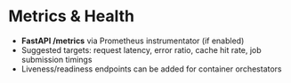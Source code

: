 # Metrics & Health

- **FastAPI /metrics** via Prometheus instrumentator (if enabled)
- Suggested targets: request latency, error ratio, cache hit rate, job submission timings
- Liveness/readiness endpoints can be added for container orchestators
